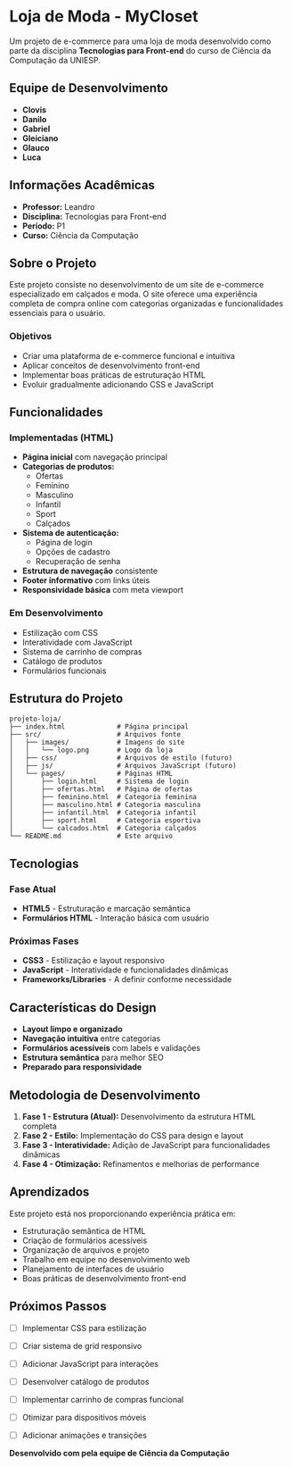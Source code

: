 # Loja de Moda - MyCloset

Um projeto de e-commerce para uma loja de moda desenvolvido como parte da disciplina **Tecnologias para Front-end** do curso de Ciência da Computação da UNIESP.

## Equipe de Desenvolvimento

- **Clovis**
- **Danilo**
- **Gabriel**
- **Gleiciano**
- **Glauco** 
- **Luca**

## Informações Acadêmicas

- **Professor:** Leandro
- **Disciplina:** Tecnologias para Front-end
- **Período:** P1
- **Curso:** Ciência da Computação

## Sobre o Projeto

Este projeto consiste no desenvolvimento de um site de e-commerce especializado em calçados e moda. O site oferece uma experiência completa de compra online com categorias organizadas e funcionalidades essenciais para o usuário.

### Objetivos

- Criar uma plataforma de e-commerce funcional e intuitiva
- Aplicar conceitos de desenvolvimento front-end
- Implementar boas práticas de estruturação HTML
- Evoluir gradualmente adicionando CSS e JavaScript

## Funcionalidades

### Implementadas (HTML)

- **Página inicial** com navegação principal
- **Categorias de produtos:**
  - Ofertas
  - Feminino
  - Masculino
  - Infantil
  - Sport
  - Calçados
- **Sistema de autenticação:**
  - Página de login
  - Opções de cadastro
  - Recuperação de senha
- **Estrutura de navegação** consistente
- **Footer informativo** com links úteis
- **Responsividade básica** com meta viewport

### Em Desenvolvimento

- Estilização com CSS
- Interatividade com JavaScript
- Sistema de carrinho de compras
- Catálogo de produtos
- Formulários funcionais

## Estrutura do Projeto

```
projeto-loja/
├── index.html             # Página principal
├── src/                   # Arquivos fonte
│   ├── images/            # Imagens do site
│   │   └── logo.png       # Logo da loja
│   ├── css/               # Arquivos de estilo (futuro)
│   ├── js/                # Arquivos JavaScript (futuro)
│   └── pages/             # Páginas HTML
│       ├── login.html     # Sistema de login
│       ├── ofertas.html   # Página de ofertas
│       ├── feminino.html  # Categoria feminina
│       ├── masculino.html # Categoria masculina
│       ├── infantil.html  # Categoria infantil
│       ├── sport.html     # Categoria esportiva
│       └── calcados.html  # Categoria calçados
└── README.md              # Este arquivo
```

## Tecnologias

### Fase Atual
- **HTML5** - Estruturação e marcação semântica
- **Formulários HTML** - Interação básica com usuário

### Próximas Fases
- **CSS3** - Estilização e layout responsivo
- **JavaScript** - Interatividade e funcionalidades dinâmicas
- **Frameworks/Libraries** - A definir conforme necessidade

## Características do Design

- **Layout limpo e organizado**
- **Navegação intuitiva** entre categorias
- **Formulários acessíveis** com labels e validações
- **Estrutura semântica** para melhor SEO
- **Preparado para responsividade**

## Metodologia de Desenvolvimento

1. **Fase 1 - Estrutura (Atual):** Desenvolvimento da estrutura HTML completa
2. **Fase 2 - Estilo:** Implementação do CSS para design e layout
3. **Fase 3 - Interatividade:** Adição de JavaScript para funcionalidades dinâmicas
4. **Fase 4 - Otimização:** Refinamentos e melhorias de performance

## Aprendizados

Este projeto está nos proporcionando experiência prática em:

- Estruturação semântica de HTML
- Criação de formulários acessíveis
- Organização de arquivos e projeto
- Trabalho em equipe no desenvolvimento web
- Planejamento de interfaces de usuário
- Boas práticas de desenvolvimento front-end

## Próximos Passos

- [ ] Implementar CSS para estilização
- [ ] Criar sistema de grid responsivo
- [ ] Adicionar JavaScript para interações
- [ ] Desenvolver catálogo de produtos
- [ ] Implementar carrinho de compras funcional
- [ ] Otimizar para dispositivos móveis
- [ ] Adicionar animações e transições



**Desenvolvido com pela equipe de Ciência da Computação**
